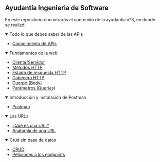## Ayudantía Ingenieria de Software

En este repositorio encontrarás el contenido de la ayudantía n°3, en donde se realizó:

<details open>
<summary>Todo lo que debes saber de las APIs</summary>

- [Conocimiento de APIs](./APIs/APIs.md)

</details>

<details open>
<summary>Fundamentos de la web</summary>

- [Cliente/Servidor](./FundamentosWeb/Cliente-Servidor/Cliente-Servidor.md)
- [Métodos HTTP](./FundamentosWeb/MetodosHTTP/HTTP.md)
- [Estado de respuesta HTTP](./FundamentosWeb/Estados/Status.md)
- [Cabecera HTTP](./FundamentosWeb/Cabeceras/Headers.md)
- [Cuerpo (Body)](./FundamentosWeb/Cuerpo/Body.md)
- [Parámetros (Queries)](./FundamentosWeb/Parametros/Queries.md)

</details>

<details open>
<summary>Introducción y instalación de Postman</summary>

- [Postman](./Introduccion-Postman/Postman.md)

</details>

<details open>
<summary>Las URLs</summary>

- [¿Qué es una URL?](./Explicacion-URL/URL/URL.md)
- [Anatomía de una URL](./Explicacion-URL/Anatomia/Anatomia-URL.md)

</details>

<details open>
<summary>Crud sin base de datos</summary>

- [CRUD](./Codigo-CRUD/README.md)
- [Peticiones a los endpoints](./Codigo-CRUD/Postman-Endpoints/Peticiones.md)

</details>